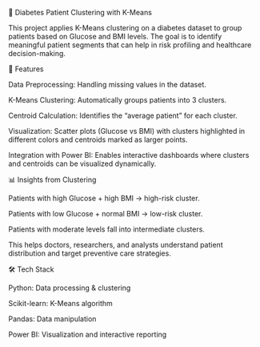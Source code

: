 🧪 Diabetes Patient Clustering with K-Means

This project applies K-Means clustering on a diabetes dataset to group patients based on Glucose and BMI levels. The goal is to identify meaningful patient segments that can help in risk profiling and healthcare decision-making.

🚀 Features

Data Preprocessing: Handling missing values in the dataset.

K-Means Clustering: Automatically groups patients into 3 clusters.

Centroid Calculation: Identifies the “average patient” for each cluster.

Visualization: Scatter plots (Glucose vs BMI) with clusters highlighted in different colors and centroids marked as larger points.

Integration with Power BI: Enables interactive dashboards where clusters and centroids can be visualized dynamically.

📊 Insights from Clustering

Patients with high Glucose + high BMI → high-risk cluster.

Patients with low Glucose + normal BMI → low-risk cluster.

Patients with moderate levels fall into intermediate clusters.

This helps doctors, researchers, and analysts understand patient distribution and target preventive care strategies.

🛠️ Tech Stack

Python: Data processing & clustering

Scikit-learn: K-Means algorithm

Pandas: Data manipulation

Power BI: Visualization and interactive reporting
